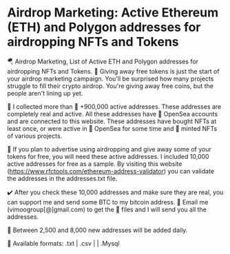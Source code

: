 # Airdrop Marketing: Active Ethereum (ETH) and Polygon addresses for airdropping NFTs and Tokens
🪂 Airdrop Marketing, List of Active ETH and Polygon addresses for airdropping NFTs and Tokens. 🎁 Giving away free tokens is just the start of your airdrop marketing campaign. You'll be surprised how many projects struggle to fill their crypto airdrop. You're giving away free coins, but the people aren't lining up yet.

📁 I collected more than 🚀 +900,000 active addresses. These addresses are completely real and active. All these addresses have 🌊 OpenSea accounts and are connected to this website. These addresses have bought NFTs at least once, or were active in 🌊 OpenSea for some time and 💎 minted NFTs of various projects.

📮 If you plan to advertise using airdropping and give away some of your tokens for free, you will need these active addresses. I included 10,000 active addresses for free as a sample. By visiting this website (https://www.rfctools.com/ethereum-address-validator) you can validate the addresses in the addresses.txt file.

✔️ After you check these 10,000 addresses and make sure they are real, you can support me and send some BTC to my bitcoin address. 📨 Email me (vimoogroup[@]gmail.com) to get the 📁 files and I will send you all the addresses. 

🔮 Between 2,500 and 8,000 new addresses will be added daily.

💾 Available formats: .txt | .csv | | .Mysql
